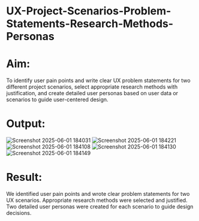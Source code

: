 # UX-Project-Scenarios-Problem-Statements-Research-Methods-Personas

# Aim:
To identify user pain points and write clear UX problem statements for two different project scenarios, select appropriate research methods with justification, and create detailed user personas based on user data or scenarios to guide user-centered design.

# Output:
![Screenshot 2025-06-01 184031](https://github.com/user-attachments/assets/9f01b0a0-b8bf-4f2d-9779-bb60dc6fcd8f)
![Screenshot 2025-06-01 184221](https://github.com/user-attachments/assets/60e846eb-276c-41f3-8c0d-15619ac64946)
![Screenshot 2025-06-01 184108](https://github.com/user-attachments/assets/8c1a9335-363c-4fd6-abea-fa3b083dafec)
![Screenshot 2025-06-01 184130](https://github.com/user-attachments/assets/75d41843-56ef-48b2-9484-ef2d4e96e6a9)
![Screenshot 2025-06-01 184149](https://github.com/user-attachments/assets/07682c31-d3be-4a38-90d6-a2e5e00f26bd)

# Result:
We identified user pain points and wrote clear problem statements for two UX scenarios. Appropriate research methods were selected and justified. Two detailed user personas were created for each scenario to guide design decisions.
